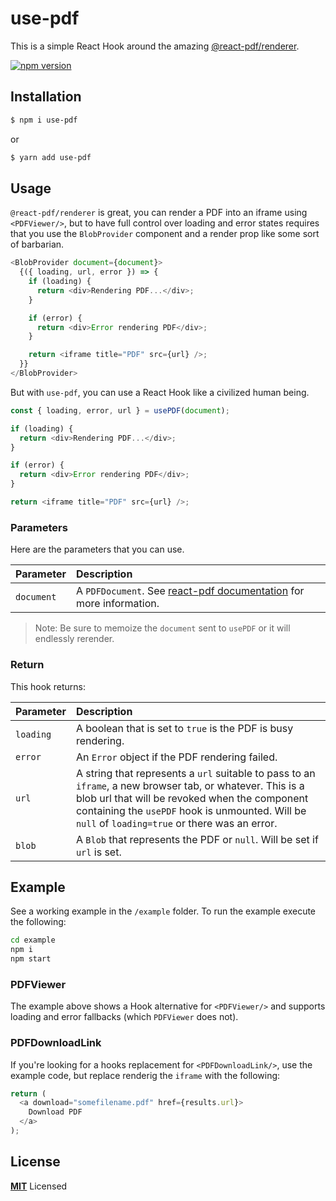 # use-pdf

This is a simple React Hook around the amazing [@react-pdf/renderer](https://react-pdf.org/).

[![npm version](https://badge.fury.io/js/use-pdf.svg)](https://badge.fury.io/js/use-pdf)

## Installation

```bash
$ npm i use-pdf
```

or

```bash
$ yarn add use-pdf
```

## Usage

`@react-pdf/renderer` is great, you can render a PDF into an iframe using `<PDFViewer/>`, but to have full control over loading and error states requires that you use the `BlobProvider` component and a render prop like some sort of barbarian.

```js
<BlobProvider document={document}>
  {({ loading, url, error }) => {
    if (loading) {
      return <div>Rendering PDF...</div>;
    }

    if (error) {
      return <div>Error rendering PDF</div>;
    }

    return <iframe title="PDF" src={url} />;
  }}
</BlobProvider>
```

But with `use-pdf`, you can use a React Hook like a civilized human being.

```js
const { loading, error, url } = usePDF(document);

if (loading) {
  return <div>Rendering PDF...</div>;
}

if (error) {
  return <div>Error rendering PDF</div>;
}

return <iframe title="PDF" src={url} />;
```

### Parameters <a name="parameters"></a>

Here are the parameters that you can use.

| Parameter  | Description                                                                                  |
| :--------- | :------------------------------------------------------------------------------------------- |
| `document` | A `PDFDocument`. See [react-pdf documentation](https://react-pdf.org/) for more information. |

> Note: Be sure to memoize the `document` sent to `usePDF` or it will endlessly rerender.

### Return

This hook returns:

| Parameter | Description                                                                                                                                                                                                                                                     |
| :-------- | :-------------------------------------------------------------------------------------------------------------------------------------------------------------------------------------------------------------------------------------------------------------- |
| `loading` | A boolean that is set to `true` is the PDF is busy rendering.                                                                                                                                                                                                   |
| `error`   | An `Error` object if the PDF rendering failed.                                                                                                                                                                                                                  |
| `url`     | A string that represents a `url` suitable to pass to an `iframe`, a new browser tab, or whatever. This is a blob url that will be revoked when the component containing the `usePDF` hook is unmounted. Will be `null` of `loading=true` or there was an error. |
| `blob`    | A `Blob` that represents the PDF or `null`. Will be set if `url` is set.                                                                                                                                                                                        |

## Example

See a working example in the `/example` folder. To run the example execute the following:

```bash
cd example
npm i
npm start
```

### PDFViewer

The example above shows a Hook alternative for `<PDFViewer/>` and supports loading and error fallbacks (which `PDFViewer` does not).

### PDFDownloadLink

If you're looking for a hooks replacement for `<PDFDownloadLink/>`, use the example code, but replace renderig the `iframe` with the following:

```js
return (
  <a download="somefilename.pdf" href={results.url}>
    Download PDF
  </a>
);
```

## License

**[MIT](LICENSE)** Licensed
